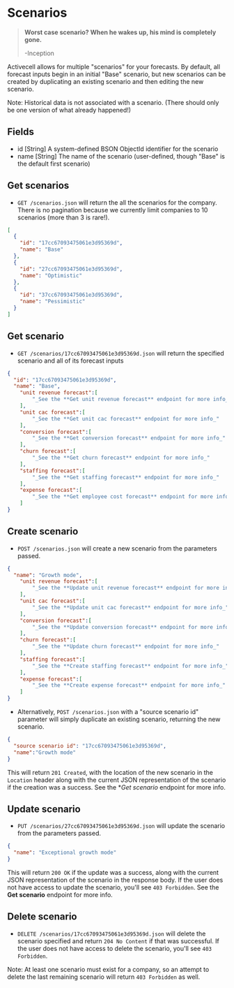 Scenarios
=========

> **Worst case scenario? When he wakes up, his mind is completely gone.**
>
> -Inception

Activecell allows for multiple "scenarios" for your forecasts. By default, all forecast inputs begin in an initial "Base" scenario, but new scenarios can be created by duplicating an existing scenario and then editing the new scenario.

Note: Historical data is not associated with a scenario. (There should only be one version of what already happened!)


Fields
------

* id [String] A system-defined BSON ObjectId identifier for the scenario
* name [String] The name of the scenario (user-defined, though "Base" is the default first scenario)


Get scenarios
------------

* `GET /scenarios.json` will return the all the scenarios for the company. There is no pagination because we currently limit companies to 10 scenarios (more than 3 is rare!).

```json
[
  {
    "id": "17cc67093475061e3d95369d",
    "name": "Base"
  },
  {
    "id": "27cc67093475061e3d95369d",
    "name": "Optimistic"
  },
  {
    "id": "37cc67093475061e3d95369d",
    "name": "Pessimistic"
  }
]
```


Get scenario
-----------

* `GET /scenarios/17cc67093475061e3d95369d.json` will return the specified scenario and all of its forecast inputs

```json
{
  "id": "17cc67093475061e3d95369d",
  "name": "Base",
	"unit revenue forecast":[
		"_See the **Get unit revenue forecast** endpoint for more info_"
	],
	"unit cac forecast":[
		"_See the **Get unit cac forecast** endpoint for more info_"
	],
	"conversion forecast":[
		"_See the **Get conversion forecast** endpoint for more info_"
	],
	"churn forecast":[
		"_See the **Get churn forecast** endpoint for more info_"
	],
	"staffing forecast":[
		"_See the **Get staffing forecast** endpoint for more info_"
	],
	"expense forecast":[
		"_See the **Get employee cost forecast** endpoint for more info_"
	]
}
```


Create scenario
--------------

* `POST /scenarios.json` will create a new scenario from the parameters passed.

```json
{
  "name": "Growth mode",
	"unit revenue forecast":[
		"_See the **Update unit revenue forecast** endpoint for more info_"
	],
	"unit cac forecast":[
		"_See the **Update unit cac forecast** endpoint for more info_"
	],
	"conversion forecast":[
		"_See the **Update conversion forecast** endpoint for more info_"
	],
	"churn forecast":[
		"_See the **Update churn forecast** endpoint for more info_"
	],
	"staffing forecast":[
		"_See the **Create staffing forecast** endpoint for more info_"
	],
	"expense forecast":[
		"_See the **Create expense forecast** endpoint for more info_"
	]
}
```

* Alternatively, `POST /scenarios.json` with a "source scenario id" parameter will simply duplicate an existing scenario, returning the new scenario.

```json
{
  "source scenario id": "17cc67093475061e3d95369d",
  "name":"Growth mode"
}
```

This will return `201 Created`, with the location of the new scenario in the `Location` header along with the current JSON representation of the scenario if the creation was a success. See the **Get scenario* endpoint for more info.


Update scenario
--------------

* `PUT /scenarios/27cc67093475061e3d95369d.json` will update the scenario from the parameters passed.

```json
{
  "name": "Exceptional growth mode"
}
```

This will return `200 OK` if the update was a success, along with the current JSON representation of the scenario in the response body. If the user does not have access to update the scenario, you'll see `403 Forbidden`. See the **Get scenario** endpoint for more info.


Delete scenario
-------------

* `DELETE /scenarios/17cc67093475061e3d95369d.json` will delete the scenario specified and return `204 No Content` if that was successful. If the user does not have access to delete the scenario, you'll see `403 Forbidden`.

Note: At least one scenario must exist for a company, so an attempt to delete the last remaining scenario will return `403 Forbidden` as well.
